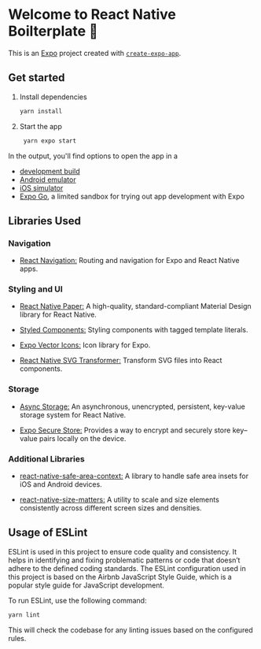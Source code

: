 # Welcome to React Native Boilterplate 👋

This is an [Expo](https://expo.dev) project created with [`create-expo-app`](https://www.npmjs.com/package/create-expo-app).

## Get started

1. Install dependencies

   ```bash
   yarn install
   ```

2. Start the app

   ```bash
    yarn expo start
   ```

In the output, you'll find options to open the app in a

- [development build](https://docs.expo.dev/develop/development-builds/introduction/)
- [Android emulator](https://docs.expo.dev/workflow/android-studio-emulator/)
- [iOS simulator](https://docs.expo.dev/workflow/ios-simulator/)
- [Expo Go](https://expo.dev/go), a limited sandbox for trying out app development with Expo


## Libraries Used


### Navigation

- [React Navigation:](https://reactnavigation.org/docs/getting-started) Routing and navigation for Expo and React Native apps.

### Styling and UI

- [React Native Paper:](https://callstack.github.io/react-native-paper/docs/guides/getting-started/) A high-quality, standard-compliant Material Design library for React Native.

- [Styled Components:](https://www.npmjs.com/package/styled-components) Styling components with tagged template literals.

- [Expo Vector Icons:](https://icons.expo.fyi/Index) Icon library for Expo.

- [React Native SVG Transformer:](https://www.npmjs.com/package/react-native-svg-transformer) Transform SVG files into React components.

### Storage

- [Async Storage:](https://www.npmjs.com/package/@react-native-async-storage/async-storage) An asynchronous, unencrypted, persistent, key-value storage system for React Native.

- [Expo Secure Store:](https://www.npmjs.com/package/expo-secure-store) Provides a way to encrypt and securely store key–value pairs locally on the device.

### Additional Libraries

- [react-native-safe-area-context:](https://www.npmjs.com/package/react-native-safe-area-context) A library to handle safe area insets for iOS and Android devices.

- [react-native-size-matters:](https://www.npmjs.com/package/react-native-size-matters) A utility to scale and size elements consistently across different screen sizes and densities.


## Usage of ESLint

ESLint is used in this project to ensure code quality and consistency. It helps in identifying and fixing problematic patterns or code that doesn’t adhere to the defined coding standards. The ESLint configuration used in this project is based on the Airbnb JavaScript Style Guide, which is a popular style guide for JavaScript development.

To run ESLint, use the following command:

   ```bash
   yarn lint
   ```

This will check the codebase for any linting issues based on the configured rules.